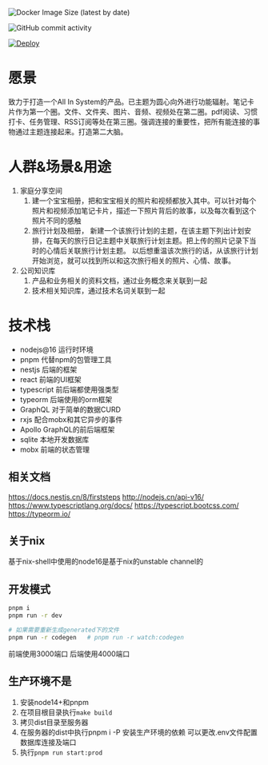 
![Docker Image Size (latest by date)](https://img.shields.io/docker/image-size/leo1992/link-note?sort=date)

![GitHub commit activity](https://img.shields.io/github/commit-activity/m/link-note/link-note)

[![Deploy](https://www.herokucdn.com/deploy/button.svg)](https://dashboard.heroku.com/new-app?template=https://github.com/link-note/link-note)

# 愿景
致力于打造一个All In System的产品。已主题为圆心向外进行功能辐射。笔记卡片作为第一个圈。文件、文件夹、图片、音频、视频处在第二圈。pdf阅读、习惯打卡、任务管理、RSS订阅等处在第三圈。强调连接的重要性，把所有能连接的事物通过主题连接起来。打造第二大脑。

# 人群&场景&用途
1. 家庭分享空间
   1. 建一个宝宝相册，把和宝宝相关的照片和视频都放入其中。可以针对每个照片和视频添加笔记卡片，描述一下照片背后的故事，以及每次看到这个照片不同的感触
   2. 旅行计划及相册， 新建一个该旅行计划的主题，在该主题下列出计划安排，在每天的旅行日记主题中关联旅行计划主题。把上传的照片记录下当时的心情后关联旅行计划主题。 以后想重温该次旅行的话，从该旅行计划开始浏览，就可以找到所以和这次旅行相关的照片、心情、故事。
2. 公司知识库
   1. 产品和业务相关的资料文档，通过业务概念来关联到一起
   2. 技术相关知识库，通过技术名词关联到一起
   

# 技术栈
- nodejs@16 运行时环境
- pnpm 代替npm的包管理工具
- nestjs 后端的框架
- react 前端的UI框架
- typescript 前后端都使用强类型
- typeorm 后端使用的orm框架
- GraphQL 对于简单的数据CURD
- rxjs 配合mobx和其它异步的事件
- Apollo GraphQL的前后端框架
- sqlite 本地开发数据库
- mobx 前端的状态管理


## 相关文档
https://docs.nestjs.cn/8/firststeps
http://nodejs.cn/api-v16/
https://www.typescriptlang.org/docs/
https://typescript.bootcss.com/
https://typeorm.io/

## 关于nix
基于nix-shell中使用的node16是基于nix的unstable channel的

## 开发模式
```bash
pnpm i
pnpm run -r dev

# 如果需要重新生成generated下的文件
pnpm run -r codegen   # pnpm run -r watch:codegen
```

前端使用3000端口
后端使用4000端口


## 生产环境不是
1. 安装node14+和pnpm
2. 在项目根目录执行`make build`
3. 拷贝dist目录至服务器
4. 在服务器的dist中执行pnpm i -P 安装生产环境的依赖
   可以更改.env文件配置数据库连接及端口
5. 执行`pnpm run start:prod`